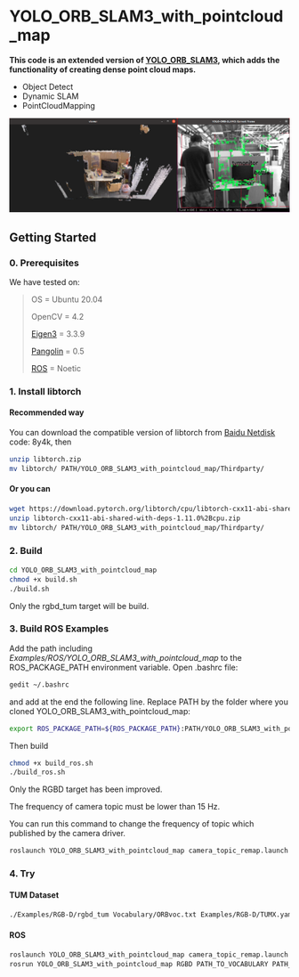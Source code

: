 # YOLO_ORB_SLAM3_with_pointcloud_map
**This code is an extended version of [YOLO_ORB_SLAM3](https://github.com/YWL0720/YOLO_ORB_SLAM3), which adds the functionality of creating dense point cloud maps.**
- Object Detect
- Dynamic SLAM
- PointCloudMapping

![Fig](https://raw.githubusercontent.com/YWL0720/YOLO_ORB_SLAM3_with_pointcloud_map/master/Fig.png)
## Getting Started
### 0. Prerequisites

We have tested on:

>
> OS = Ubuntu 20.04
>
> OpenCV = 4.2
>
> [Eigen3](http://eigen.tuxfamily.org/index.php?title=Main_Page) = 3.3.9
>
> [Pangolin](https://github.com/stevenlovegrove/Pangolin) = 0.5
>
> [ROS](http://wiki.ros.org/ROS/Installation) = Noetic


### 1. Install libtorch

#### Recommended way
You can download the compatible version of libtorch from [Baidu Netdisk](https://pan.baidu.com/s/1DQGM3rt3KTPWtpRK0lu8Fg?pwd=8y4k)
code: 8y4k,  then
```bash
unzip libtorch.zip
mv libtorch/ PATH/YOLO_ORB_SLAM3_with_pointcloud_map/Thirdparty/
```
#### Or you can

```bash
wget https://download.pytorch.org/libtorch/cpu/libtorch-cxx11-abi-shared-with-deps-1.11.0%2Bcpu.zip
unzip libtorch-cxx11-abi-shared-with-deps-1.11.0%2Bcpu.zip
mv libtorch/ PATH/YOLO_ORB_SLAM3_with_pointcloud_map/Thirdparty/
```

### 2. Build
```bash
cd YOLO_ORB_SLAM3_with_pointcloud_map
chmod +x build.sh
./build.sh
```

Only the rgbd_tum target will be build.

### 3. Build ROS Examples
Add the path including *Examples/ROS/YOLO_ORB_SLAM3_with_pointcloud_map* to the ROS_PACKAGE_PATH environment variable. Open .bashrc file:
```bash
gedit ~/.bashrc
```
and add at the end the following line. Replace PATH by the folder where you cloned YOLO_ORB_SLAM3_with_pointcloud_map:
```bash
export ROS_PACKAGE_PATH=${ROS_PACKAGE_PATH}:PATH/YOLO_ORB_SLAM3_with_pointcloud_map/Examples/ROS
```
Then build
```bash
chmod +x build_ros.sh
./build_ros.sh
```

Only the RGBD target has been improved.

The frequency of camera topic must be lower than 15 Hz.

You can run this command to change the frequency of topic which published by the camera driver.
```bash
roslaunch YOLO_ORB_SLAM3_with_pointcloud_map camera_topic_remap.launch
```

### 4. Try

#### TUM Dataset

```bash
./Examples/RGB-D/rgbd_tum Vocabulary/ORBvoc.txt Examples/RGB-D/TUMX.yaml PATH_TO_SEQUENCE_FOLDER ASSOCIATIONS_FILE
```

#### ROS

```bash
roslaunch YOLO_ORB_SLAM3_with_pointcloud_map camera_topic_remap.launch
rosrun YOLO_ORB_SLAM3_with_pointcloud_map RGBD PATH_TO_VOCABULARY PATH_TO_SETTINGS_FILE
```